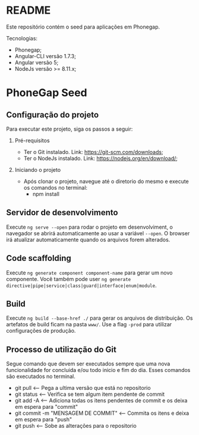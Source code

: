# README #

Este repositório contém o seed para aplicações em Phonegap.

Tecnologias:

* Phonegap;
* Angular-CLI versão 1.7.3;
* Angular versão 5;
* NodeJs versão >= 8.11.x;

# PhoneGap Seed

## Configuração do projeto

Para executar este projeto, siga os passos a seguir:

1. Pré-requisitos

    * Ter o Git instalado. Link: https://git-scm.com/downloads;
    * Ter o NodeJs instalado. Link: https://nodejs.org/en/download/;

2. Iniciando o projeto
    
    * Após clonar o projeto, navegue até o diretorio do mesmo e execute os comandos no terminal:
        * npm install

## Servidor de desenvolvimento

Execute `ng serve --open` para rodar o projeto em desenvolviment, o navegador se abrirá automaticamente ao usar a variável `--open`. O browser irá atualizar automaticamente quando os arquivos forem alterados.

## Code scaffolding

Execute `ng generate component component-name` para gerar um novo componente. Você também pode user `ng generate directive|pipe|service|class|guard|interface|enum|module`.

## Build

Execute `ng build --base-href ./` para gerar os arquivos de distribuição. Os artefatos de build ficam na pasta `www/`. Use a flag `-prod` para utilizar configurações de produção.

## Processo de utilização do Git

Segue comando que devem ser executados sempre que uma nova funcionalidade for concluida e/ou todo inicio e fim do dia.
Esses comandos são executados no terminal.

* git pull   <-- Pega a ultima versão que está no repositorio
* git status <-- Verifica se tem algum item pendente de commit
* git add -A <-- Adiciona todas os itens pendentes de commit e os deixa em espera para "commit"
* git commit -m "MENSAGEM DE COMMIT" <-- Commita os itens e deixa em espera para "push"
* git push   <-- Sobe as alterações para o repositorio
